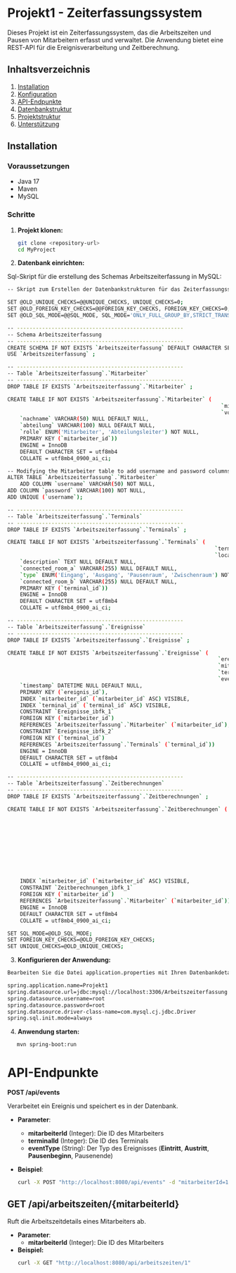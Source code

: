 # Projekt1 - Zeiterfassungssystem

Dieses Projekt ist ein Zeiterfassungssystem, das die Arbeitszeiten und Pausen von Mitarbeitern erfasst und verwaltet. Die Anwendung bietet eine REST-API für die Ereignisverarbeitung und Zeitberechnung.

## Inhaltsverzeichnis

1. [Installation](#installation)
2. [Konfiguration](#konfiguration)
3. [API-Endpunkte](#api-endpunkte)
4. [Datenbankstruktur](#datenbankstruktur)
5. [Projektstruktur](#projektstruktur)
6. [Unterstützung](#unterstützung)

## Installation

### Voraussetzungen

- Java 17
- Maven
- MySQL

### Schritte

1. **Projekt klonen:**

   ```bash
   git clone <repository-url>
   cd MyProject
   ```
   
2. **Datenbank einrichten:**

Sql-Skript für die erstellung des Schemas Arbeitszeiterfassung in MySQL:

```bash
-- Skript zum Erstellen der Datenbankstrukturen für das Zeiterfassungssystem

SET @OLD_UNIQUE_CHECKS=@@UNIQUE_CHECKS, UNIQUE_CHECKS=0;
SET @OLD_FOREIGN_KEY_CHECKS=@@FOREIGN_KEY_CHECKS, FOREIGN_KEY_CHECKS=0;
SET @OLD_SQL_MODE=@@SQL_MODE, SQL_MODE='ONLY_FULL_GROUP_BY,STRICT_TRANS_TABLES,NO_ZERO_IN_DATE,NO_ZERO_DATE,ERROR_FOR_DIVISION_BY_ZERO,NO_ENGINE_SUBSTITUTION';

-- -----------------------------------------------------
-- Schema Arbeitszeiterfassung
-- -----------------------------------------------------
CREATE SCHEMA IF NOT EXISTS `Arbeitszeiterfassung` DEFAULT CHARACTER SET utf8mb4 COLLATE utf8mb4_0900_ai_ci ;
USE `Arbeitszeiterfassung` ;

-- -----------------------------------------------------
-- Table `Arbeitszeiterfassung`.`Mitarbeiter`
-- -----------------------------------------------------
DROP TABLE IF EXISTS `Arbeitszeiterfassung`.`Mitarbeiter` ;

CREATE TABLE IF NOT EXISTS `Arbeitszeiterfassung`.`Mitarbeiter` (
                                                                    `mitarbeiter_id` INT NOT NULL AUTO_INCREMENT,
                                                                    `vorname` VARCHAR(50) NULL DEFAULT NULL,
    `nachname` VARCHAR(50) NULL DEFAULT NULL,
    `abteilung` VARCHAR(100) NULL DEFAULT NULL,
    `rolle` ENUM('Mitarbeiter', 'Abteilungsleiter') NOT NULL,
    PRIMARY KEY (`mitarbeiter_id`))
    ENGINE = InnoDB
    DEFAULT CHARACTER SET = utf8mb4
    COLLATE = utf8mb4_0900_ai_ci;

-- Modifying the Mitarbeiter table to add username and password columns
ALTER TABLE `Arbeitszeiterfassung`.`Mitarbeiter`
    ADD COLUMN `username` VARCHAR(50) NOT NULL,
ADD COLUMN `password` VARCHAR(100) NOT NULL,
ADD UNIQUE (`username`);

-- -----------------------------------------------------
-- Table `Arbeitszeiterfassung`.`Terminals`
-- -----------------------------------------------------
DROP TABLE IF EXISTS `Arbeitszeiterfassung`.`Terminals` ;

CREATE TABLE IF NOT EXISTS `Arbeitszeiterfassung`.`Terminals` (
                                                                  `terminal_id` INT NOT NULL AUTO_INCREMENT,
                                                                  `location` VARCHAR(255) NOT NULL,
    `description` TEXT NULL DEFAULT NULL,
    `connected_room_a` VARCHAR(255) NULL DEFAULT NULL,
    `type` ENUM('Eingang', 'Ausgang', 'Pausenraum', 'Zwischenraum') NOT NULL,
    `connected_room_b` VARCHAR(255) NULL DEFAULT NULL,
    PRIMARY KEY (`terminal_id`))
    ENGINE = InnoDB
    DEFAULT CHARACTER SET = utf8mb4
    COLLATE = utf8mb4_0900_ai_ci;

-- -----------------------------------------------------
-- Table `Arbeitszeiterfassung`.`Ereignisse`
-- -----------------------------------------------------
DROP TABLE IF EXISTS `Arbeitszeiterfassung`.`Ereignisse` ;

CREATE TABLE IF NOT EXISTS `Arbeitszeiterfassung`.`Ereignisse` (
                                                                   `ereignis_id` INT NOT NULL AUTO_INCREMENT,
                                                                   `mitarbeiter_id` INT NULL DEFAULT NULL,
                                                                   `terminal_id` INT NULL DEFAULT NULL,
                                                                   `event_type` ENUM('Eintritt', 'Austritt', 'Pausenbeginn', 'Pausenende') NULL DEFAULT NULL,
    `timestamp` DATETIME NULL DEFAULT NULL,
    PRIMARY KEY (`ereignis_id`),
    INDEX `mitarbeiter_id` (`mitarbeiter_id` ASC) VISIBLE,
    INDEX `terminal_id` (`terminal_id` ASC) VISIBLE,
    CONSTRAINT `Ereignisse_ibfk_1`
    FOREIGN KEY (`mitarbeiter_id`)
    REFERENCES `Arbeitszeiterfassung`.`Mitarbeiter` (`mitarbeiter_id`),
    CONSTRAINT `Ereignisse_ibfk_2`
    FOREIGN KEY (`terminal_id`)
    REFERENCES `Arbeitszeiterfassung`.`Terminals` (`terminal_id`))
    ENGINE = InnoDB
    DEFAULT CHARACTER SET = utf8mb4
    COLLATE = utf8mb4_0900_ai_ci;

-- -----------------------------------------------------
-- Table `Arbeitszeiterfassung`.`Zeitberechnungen`
-- -----------------------------------------------------
DROP TABLE IF EXISTS `Arbeitszeiterfassung`.`Zeitberechnungen` ;

CREATE TABLE IF NOT EXISTS `Arbeitszeiterfassung`.`Zeitberechnungen` (
                                                                         `zeit_id` INT NOT NULL AUTO_INCREMENT,
                                                                         `mitarbeiter_id` INT NULL DEFAULT NULL,
                                                                         `arbeitsbeginn` DATETIME NULL DEFAULT NULL,
                                                                         `arbeitsende` DATETIME NULL DEFAULT NULL,
                                                                         `gesamtarbeitszeit` TIME NULL DEFAULT NULL,
                                                                         `gesamtpausenzeit` TIME NULL DEFAULT NULL,
                                                                         `datum` DATE NULL DEFAULT NULL,
                                                                         `pausenbeginn` DATETIME NULL DEFAULT NULL,
                                                                         `pausenende` DATETIME NULL DEFAULT NULL,
                                                                         PRIMARY KEY (`zeit_id`),
    INDEX `mitarbeiter_id` (`mitarbeiter_id` ASC) VISIBLE,
    CONSTRAINT `Zeitberechnungen_ibfk_1`
    FOREIGN KEY (`mitarbeiter_id`)
    REFERENCES `Arbeitszeiterfassung`.`Mitarbeiter` (`mitarbeiter_id`))
    ENGINE = InnoDB
    DEFAULT CHARACTER SET = utf8mb4
    COLLATE = utf8mb4_0900_ai_ci;

SET SQL_MODE=@OLD_SQL_MODE;
SET FOREIGN_KEY_CHECKS=@OLD_FOREIGN_KEY_CHECKS;
SET UNIQUE_CHECKS=@OLD_UNIQUE_CHECKS;
```

3. **Konfigurieren der Anwendung:**

```bash
Bearbeiten Sie die Datei application.properties mit Ihren Datenbankdetails:

spring.application.name=Projekt1
spring.datasource.url=jdbc:mysql://localhost:3306/Arbeitszeiterfassung
spring.datasource.username=root
spring.datasource.password=root
spring.datasource.driver-class-name=com.mysql.cj.jdbc.Driver
spring.sql.init.mode=always
```
4. **Anwendung starten:**
```bash
   mvn spring-boot:run
```

# **API-Endpunkte**

**POST /api/events**

Verarbeitet ein Ereignis und speichert es in der Datenbank.

   * **Parameter**:
      * **mitarbeiterId** (Integer): Die ID des Mitarbeiters
      * **terminalId** (Integer): Die ID des Terminals
      * **eventType** (String): Der Typ des Ereignisses (**Eintritt**, **Austritt**, 
        **Pausenbeginn**, Pausenende)

   * **Beispiel**:
     ```bash
     curl -X POST "http://localhost:8080/api/events" -d "mitarbeiterId=1&terminalId=2&eventType=Eintritt"
     ```

## GET /api/arbeitszeiten/{mitarbeiterId}
Ruft die Arbeitszeitdetails eines Mitarbeiters ab.
   * **Parameter**:
        * **mitarbeiterId** (Integer): Die ID des Mitarbeiters
   * **Beispiel:**
     ```bash
     curl -X GET "http://localhost:8080/api/arbeitszeiten/1"
     ```


